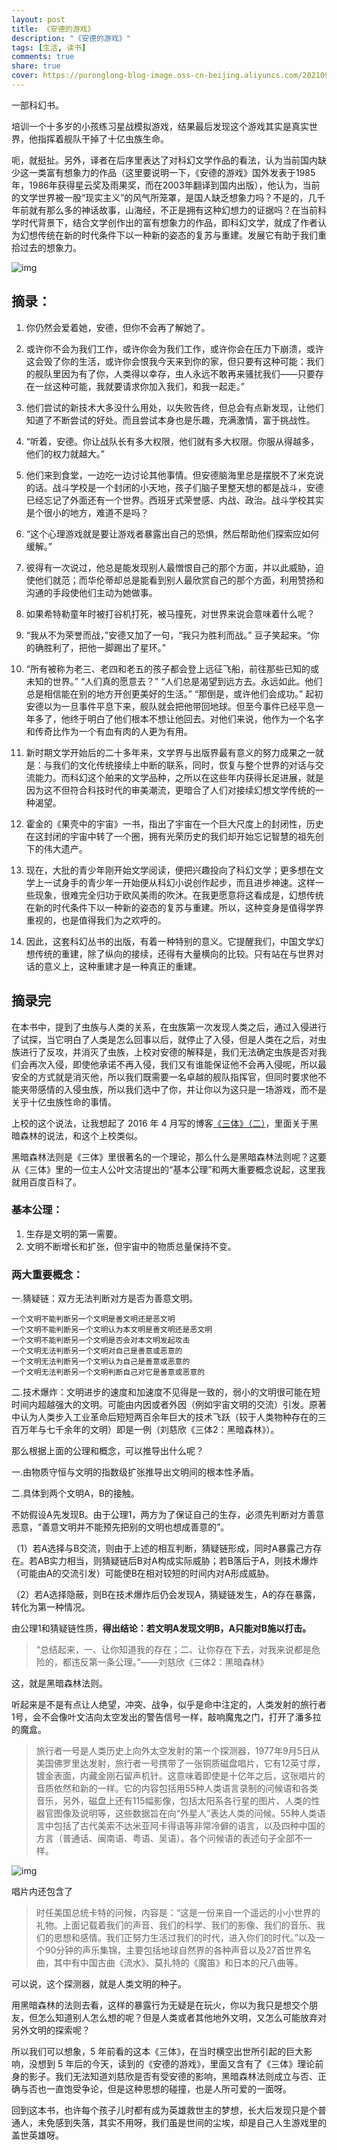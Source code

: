 ```yaml
---
layout: post
title: 《安德的游戏》
description: "《安德的游戏》"
tags: [生活, 读书]
comments: true
share: true
cover: https://puronglong-blog-image.oss-cn-beijing.aliyuncs.com/20210909110657.png
---
```


<!-- more -->

一部科幻书。

培训一个十多岁的小孩练习星战模拟游戏，结果最后发现这个游戏其实是真实世界，他指挥着舰队干掉了十亿虫族生命。

呃，就挺扯。另外，译者在后序里表达了对科幻文学作品的看法，认为当前国内缺少这一类富有想象力的作品（这里要说明一下，《安德的游戏》国外发表于1985年，1986年获得星云奖及雨果奖，而在2003年翻译到国内出版），他认为，当前的文学世界被一股“现实主义”的风气所笼罩，是国人缺乏想象力吗？不是的，几千年前就有那么多的神话故事，山海经，不正是拥有这种幻想力的证据吗？在当前科学时代背景下，结合文学创作出的富有想象力的作品，即科幻文学，就成了作者认为幻想传统在新的时代条件下以一种新的姿态的复苏与重建。发展它有助于我们重拾过去的想象力。

![img](https://puronglong-blog-image.oss-cn-beijing.aliyuncs.com/20210909110657.png)

## 摘录：

1. 你仍然会爱着她，安德，但你不会再了解她了。

2. 或许你不会为我们工作，或许你会为我们工作，或许你会在压力下崩溃，或许这会毁了你的生活，或许你会恨我今天来到你的家，但只要有这种可能：我们的舰队里因为有了你，人类得以幸存，虫人永远不敢再来骚扰我们——只要存在一丝这种可能，我就要请求你加入我们，和我一起走。”

3. 他们尝试的新技术大多没什么用处，以失败告终，但总会有点新发现，让他们知道了不断尝试的好处。而且尝试本身也是乐趣，充满激情，富于挑战性。

4. “听着，安德。你让战队长有多大权限，他们就有多大权限。你服从得越多，他们的权力就越大。”

5. 他们来到食堂，一边吃一边讨论其他事情。但安德脑海里总是摆脱不了米克说的话。战斗学校是一个封闭的小天地，孩子们脑子里整天想的都是战斗，安德已经忘记了外面还有一个世界。西班牙式荣誉感、内战、政治。战斗学校其实是个很小的地方，难道不是吗？

6. “这个心理游戏就是要让游戏者暴露出自己的恐惧，然后帮助他们探索应如何缓解。”

7. 彼得有一次说过，他总是能发现别人最憎恨自己的那个方面，并以此威胁，迫使他们就范；而华伦蒂却总是能看到别人最欣赏自己的那个方面，利用赞扬和沟通的手段使他们主动为她做事。

8. 如果希特勒童年时被打谷机打死，被马撞死，对世界来说会意味着什么呢？

9. “我从不为荣誉而战，”安德又加了一句，“我只为胜利而战。” 豆子笑起来。“你的确胜利了，把他一脚踢出了星环。”

10. “所有被称为老三、老四和老五的孩子都会登上远征飞船，前往那些已知的或未知的世界。” “人们真的愿意去？” “人们总是渴望到远方去。永远如此。他们总是相信能在别的地方开创更美好的生活。” “那倒是，或许他们会成功。” 起初安德以为一旦事件平息下来，舰队就会把他带回地球。但至今事件已经平息一年多了，他终于明白了他们根本不想让他回去。对他们来说，他作为一个名字和传奇比作为一个有血有肉的人更为有用。

11. 新时期文学开始后的二十多年来，文学界与出版界最有意义的努力成果之一就是：与我们的文化传统接续上中断的联系，同时，恢复与整个世界的对话与交流能力。而科幻这个舶来的文学品种，之所以在这些年内获得长足进展，就是因为这不但符合科技时代的审美潮流，更暗合了人们对接续幻想文学传统的一种渴望。

12. 霍金的《果壳中的宇宙》一书，指出了宇宙在一个巨大尺度上的封闭性，历史在这封闭的宇宙中转了一个圈，拥有光荣历史的我们却开始忘记智慧的祖先创下的伟大遗产。

13. 现在，大批的青少年刚开始文学阅读，便把兴趣投向了科幻文学；更多想在文学上一试身手的青少年一开始便从科幻小说创作起步，而且进步神速。这样一些现象，很难完全归功于欧风美雨的吹沐。在我更愿意将这看成是，幻想传统在新的时代条件下以一种新的姿态的复苏与重建。所以，这种变身是值得学界重视的，也是值得我们为之欢呼的。

14. 因此，这套科幻丛书的出版，有着一种特别的意义。它提醒我们，中国文学幻想传统的重建，除了纵向的接续，还得有大量横向的比较。只有站在与世界对话的意义上，这种重建才是一种真正的重建。

## 摘录完

在本书中，提到了虫族与人类的关系，在虫族第一次发现人类之后，通过入侵进行了试探，当它明白了人类是怎么回事以后，就停止了入侵，但是人类在之后，对虫族进行了反攻，并消灭了虫族，上校对安德的解释是，我们无法确定虫族是否对我们会再次入侵，即使他承诺不再入侵，我们又有谁能保证他不会再入侵呢，所以最安全的方式就是消灭他，所以我们既需要一名卓越的舰队指挥官，但同时要求他不能夹带感情的入侵虫族，所以我们选中了你，并让你以为这只是一场游戏，而不是关乎十亿虫族性命的事情。

上校的这个说法，让我想起了 2016 年 4 月写的博客[《三体》（二）](http://www.puronglong.com/2016/04/12/%E4%B8%89%E4%BD%93(%E4%BA%8C).html)，里面关于黑暗森林的说法，和这个上校类似。

黑暗森林法则是《三体》里很著名的一个理论，那么什么是黑暗森林法则呢？这要从《三体》里的一位主人公叶文洁提出的“基本公理”和两大重要概念说起，这里我就用百度百科了。

### 基本公理：

1. 生存是文明的第一需要。
2. 文明不断增长和扩张，但宇宙中的物质总量保持不变。

### 两大重要概念：

一.猜疑链：双方无法判断对方是否为善意文明。

```
一个文明不能判断另一个文明是善文明还是恶文明
一个文明不能判断另一个文明认为本文明是善文明还是恶文明
一个文明不能判断另一个文明是否会对本文明发起攻击
一个文明无法判断另一个文明对自己是善意或恶意的
一个文明无法判断另一个文明认为自己是善意或恶意的
一个文明无法判断另一个文明判断自己对它是善意或恶意的
```

二.技术爆炸：文明进步的速度和加速度不见得是一致的，弱小的文明很可能在短时间内超越强大的文明。可能由内因或者外因（例如宇宙文明的交流）引发。原著中认为人类步入工业革命后短短两百余年巨大的技术飞跃（较于人类物种存在的三百万年与七千余年的文明）即是一例（刘慈欣《三体2：黑暗森林》）。

那么根据上面的公理和概念，可以推导出什么呢？

一.由物质守恒与文明的指数级扩张推导出文明间的根本性矛盾。

二.具体到两个文明A，B的接触。

不妨假设A先发现B。由于公理1，两方为了保证自己的生存，必须先判断对方善意恶意，“善意文明并不能预先把别的文明也想成善意的”。

（1）若A选择与B交流，则由于上述的相互判断，猜疑链形成，同时A暴露己方存在。若AB实力相当，则猜疑链后B对A构成实际威胁；若B落后于A，则技术爆炸（可能由A的交流引发）可能使B在相对较短的时间内对A形成威胁。

（2）若A选择隐蔽，则B在技术爆炸后仍会发现A，猜疑链发生，A的存在暴露，转化为第一种情况。

由公理1和猜疑链性质，**得出结论：若文明A发现文明B，A只能对B施以打击。**

> “总结起来，一、让你知道我的存在；二、让你存在下去，对我来说都是危险的，都违反第一条公理。”——刘慈欣《三体2：黑暗森林》

这，就是黑暗森林法则。

听起来是不是有点让人绝望，冲突、战争，似乎是命中注定的，人类发射的旅行者1号，会不会像叶文洁向太空发出的警告信号一样，敲响魔鬼之门，打开了潘多拉的魔盒。

> 旅行者一号是人类历史上向外太空发射的第一个探测器，1977年9月5日从美国佛罗里达发射，旅行者一号携带了一张铜质磁盘唱片，它有12英寸厚，镀金表面，内藏金刚石留声机针。这意味着即使是十亿年之后，这张唱片的音质依然和新的一样。它的内容包括用55种人类语言录制的问候语和各类音乐，另外，磁盘上还有115幅影像，包括太阳系各行星的图片、人类的性器官图像及说明等，这些数据旨在向“外星人”表达人类的问候。55种人类语言中包括了古代美索不达米亚阿卡得语等非常冷僻的语言，以及四种中国的方言（普通话、闽南语、粤语、吴语）。各个问候语的表述句子全部不一样。

![img](https://puronglong-blog-image.oss-cn-beijing.aliyuncs.com/2021-09-13-150532.jpg)

唱片内还包含了

> 时任美国总统卡特的问候，内容是：“这是一份来自一个遥远的小小世界的礼物。上面记载着我们的声音、我们的科学、我们的影像、我们的音乐、我们的思想和感情。我们正努力生活过我们的时代，进入你们的时代。”以及一个90分钟的声乐集锦，主要包括地球自然界的各种声音以及27首世界名曲，其中有中国古曲《流水》、莫扎特的《魔笛》和日本的尺八曲等。

可以说，这个探测器，就是人类文明的种子。

用黑暗森林的法则去看，这样的暴露行为无疑是在玩火，你以为我只是想交个朋友，但怎么知道别人怎么想的呢？但是人类或者其他地外文明，又怎么可能放弃对另外文明的探索呢？

所以我们可以想象，5 年前看的这本《三体》，在当时横空出世所引起的巨大影响，没想到 5 年后的今天，读到的《安德的游戏》，里面又含有了《三体》理论前身的影子。我们无法知道刘慈欣是否有受安德的影响，黑暗森林法则成立与否、正确与否也一直饱受争论，但是这种思想的碰撞，也是人所可爱的一面呀。

回到这本书，也许每个孩子儿时都有成为英雄救世主的梦想，长大后发现只是个普通人，未免感到失落，其实不用呀，我们虽是世间的尘埃，却是自己人生游戏里的盖世英雄呀。
